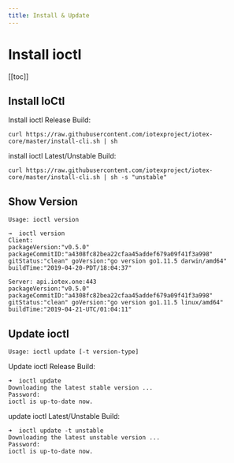 ```yaml
---
title: Install & Update
---
```


# Install ioctl

[[toc]]

## Install IoCtl

Install ioctl Release Build:

```
curl https://raw.githubusercontent.com/iotexproject/iotex-core/master/install-cli.sh | sh
```

install ioctl Latest/Unstable Build:

```
curl https://raw.githubusercontent.com/iotexproject/iotex-core/master/install-cli.sh | sh -s "unstable"
```

## Show Version

`Usage: ioctl version`

```
→  ioctl version
Client:
packageVersion:"v0.5.0" packageCommitID:"a4308fc82bea22cfaa45addef679a09f41f3a998" gitStatus:"clean" goVersion:"go version go1.11.5 darwin/amd64" buildTime:"2019-04-20-PDT/18:04:37"

Server: api.iotex.one:443
packageVersion:"v0.5.0" packageCommitID:"a4308fc82bea22cfaa45addef679a09f41f3a998" gitStatus:"clean" goVersion:"go version go1.11.5 linux/amd64" buildTime:"2019-04-21-UTC/01:04:11"
```

## Update ioctl

`Usage: ioctl update [-t version-type]`

Update ioctl Release Build:

```
➜  ioctl update
Downloading the latest stable version ...
Password:
ioctl is up-to-date now.
```

update ioctl Latest/Unstable Build:

```
➜  ioctl update -t unstable
Downloading the latest unstable version ...
Password:
ioctl is up-to-date now.
```
